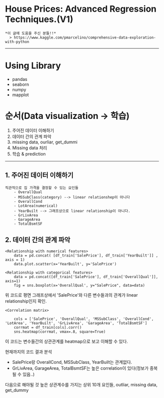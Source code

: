 House Prices: Advanced Regression Techniques.(V1)
============================================

	*이 글에 도움을 주신 분들!!*
	  > https://www.kaggle.com/pmarcelino/comprehensive-data-exploration-with-python


------------------------------------------------------------

# Using Library

- pandas
- seaborn
- numpy
- mapplot

# 순서(Data visualization -> 학습)

1. 주어진 데이터 이해하기
2. 데이터 간의 관계 파악
3. missing data, ourliar, get_dummi
3. Missing data 처리
4. 학습 & prediction

---------------------------------------------------------------

## 1. 주어진 데이터 이해하기

	직관적으로 집 가격을 결정할 수 있는 요인들 
		- OverallQual
		- MSSubClass(category) --> linear relationshep이 아니다
		- OverallCond 
		- LotArea(numerical)
		- YearBuilt --> 그래프상으로 linear relationship이 아니다.
		- GrLivArea
		- GarageArea
		- TotalBsmtSF


## 2. 데이터 간의 관계 파악

	<Relationship with numerical features>
		data = pd.concat( [df_train['SalePrice'], df_train['YearBuilt']] , axis = 1)
		data.plot.scatter(x='YearBuilt', y='SalePrice')

	<Relationship with categorical features>
		data = pd.concat([df_train['SalePrice'], df_train['OverallQual']], axis=1)
		fig = sns.boxplot(x='OverallQual', y="SalePrice", data=data)

위 코드로 평면 그래프상에서 'SalePrice'와 다른 변수들과의 관계가 linear relationship인지 확인.

	<Correlation matrix>

		cols = ['SalePrice', 'OverallQual', 'MSSubClass', 'OverallCond', 'LotArea', 'YearBuilt', 'GrLivArea', 'GarageArea', 'TotalBsmtSF']
		corrmat = df_train[cols].corr()
		sns.heatmap(corrmat, vmax=.8, square=True)

이 코드는 변수들간의 상관관계를 heatmap으로 보고 이해할 수 있다.

현재까지의 코드 결과 분석
- SalePrice랑 OverallCond, MSSubClass, YearBuilt는 관계없다.
- GrLivArea, GarageArea, TotalBsmtSF는 높은 correlation이 있다(정보가 중복될 수 있음..)

다음으로 해야될 것 높은 상관계수를 가지는 상위 10개 요인들, outliar, missing data, get_dummy

